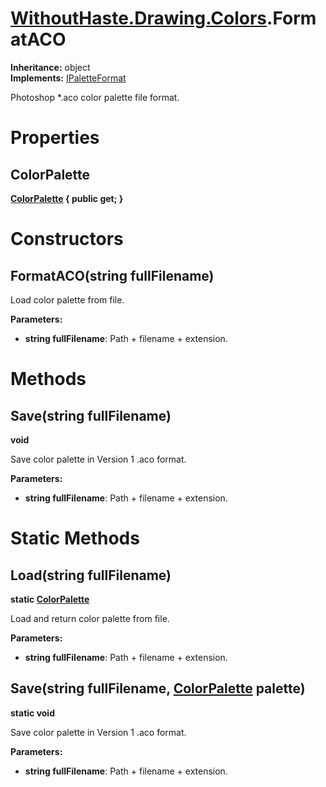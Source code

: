 # [WithoutHaste.Drawing.Colors](TableOfContents.WithoutHaste.Drawing.Colors.md).FormatACO

**Inheritance:** object  
**Implements:** [IPaletteFormat](WithoutHaste.Drawing.Colors.IPaletteFormat.md)  

Photoshop *.aco color palette file format.  

# Properties

## ColorPalette

**[ColorPalette](WithoutHaste.Drawing.Colors.ColorPalette.md) { public get; }**  

# Constructors

## FormatACO(string fullFilename)

Load color palette from file.  

**Parameters:**  
* **string fullFilename**: Path + filename + extension.  

# Methods

## Save(string fullFilename)

**void**  

Save color palette in Version 1 .aco format.  

**Parameters:**  
* **string fullFilename**: Path + filename + extension.  

# Static Methods

## Load(string fullFilename)

**static [ColorPalette](WithoutHaste.Drawing.Colors.ColorPalette.md)**  

Load and return color palette from file.  

**Parameters:**  
* **string fullFilename**: Path + filename + extension.  

## Save(string fullFilename, [ColorPalette](WithoutHaste.Drawing.Colors.ColorPalette.md) palette)

**static void**  

Save color palette in Version 1 .aco format.  

**Parameters:**  
* **string fullFilename**: Path + filename + extension.  

